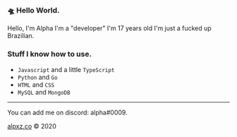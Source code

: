 ### 🛸 Hello World.

Hello, I'm Alpha I'm a "developer" I'm 17 years old I'm just a fucked up Brazilian.

### Stuff I know how to use.

- `Javascript` and a little `TypeScript`
- `Python` and `Go`
- `HTML` and `CSS`
- `MySQL` and `MongoDB`

---

You can add me on discord: alpha#0009.

[alpxz.co](https://alpxz.co/) &copy; 2020
